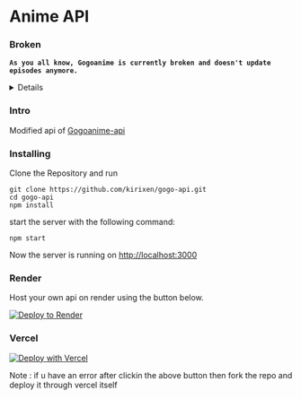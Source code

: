 # Anime API


### Broken
**`As you all know, Gogoanime is currently broken and doesn't update episodes anymore.`**

<details>
  <summary>Details</summary>
  Gogoanime is experiencing issues with updating episodes, which is why the API may not return the most recent content. 

  Kindly note that no complaints be made regarding the lack of updates as I can't do anything.
</details>

### Intro

Modified api of [Gogoanime-api](https://github.com/riimuru/gogoanime-api)

### Installing

Clone the Repository and run


```
git clone https://github.com/kirixen/gogo-api.git
cd gogo-api
npm install 
```
start the server with the following command:
```
npm start
```

Now the server is running on <a href="http://localhost:3000">http://localhost:3000</a>

### Render
Host your own api on render using the button below.

[![Deploy to Render](https://render.com/images/deploy-to-render-button.svg)](https://render.com/deploy?repo=https://github.com/Kirixen/gogo-api)

### Vercel

[![Deploy with Vercel](https://vercel.com/button)](https://vercel.com/new/clone?repository-url=https%3A%2F%2Fgithub.com%2Fkirixen%gogo-api)

Note : if u have an error after clickin the above button then fork the repo and deploy it through vercel itself



